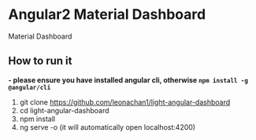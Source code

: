 # Angular2 Material Dashboard

Material Dashboard

## How to run it

**- please ensure you have installed angular cli, otherwise `npm install -g @angular/cli`**

1. git clone https://github.com/leonachan1/light-angular-dashboard
2. cd light-angular-dashboard
3. npm install
4. ng serve -o (it will automatically open localhost:4200)

